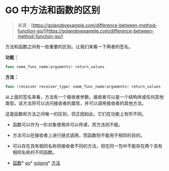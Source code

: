 <!--yml

类别：未分类

日期：2024-10-13 06:04:52

-->

# GO 中方法和函数的区别

> 来源：[https://golangbyexample.com/difference-between-method-function-go/](https://golangbyexample.com/difference-between-method-function-go/)

方法和函数之间有一些重要的区别。让我们来看一下两者的签名。

**功能：**

```go
func some_func_name(arguments) return_values
```

**方法：**

```go
func (receiver receiver_type) some_func_name(arguments) return_values
```

从上面的签名来看，方法有一个接收者参数。接收者可以是一个结构体或任何其他类型。该方法将可以访问接收者的属性，并可以调用接收者的其他方法。

这是函数和方法之间唯一的区别，但正因如此，它们在功能上有所不同。

+   函数可以作为一阶对象使用并可以传递，而方法则不能。

+   方法可以在接收者上进行链式调用，而函数则不能用于相同的目的。

+   可以存在具有相同名称但接收者不同的方法，但在同一包中不能存在两个具有相同名称的不同函数。

+   [函数](https://golangbyexample.com/tag/function/)*   [go](https://golangbyexample.com/tag/go/)*   [golang](https://golangbyexample.com/tag/golang/)*   [方法](https://golangbyexample.com/tag/method/)
